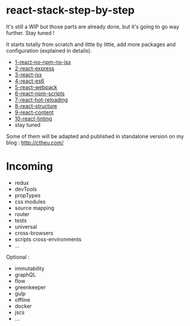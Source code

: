 # react-stack-step-by-step

It's still a WIP but those parts are already done, but it's going to go way further. Stay tuned !

It starts totally from scratch and little by little, add more packages and configuration (explained in details).

- [1-react-no-npm-no-jsx](https://github.com/chtefi/react-stack-step-by-step/tree/1-react-no-npm-no-jsx)
- [2-react-express](https://github.com/chtefi/react-stack-step-by-step/tree/2-react-express)
- [3-react-jsx](https://github.com/chtefi/react-stack-step-by-step/tree/3-react-jsx)
- [4-react-es6](https://github.com/chtefi/react-stack-step-by-step/tree/4-react-es6)
- [5-react-webpack](https://github.com/chtefi/react-stack-step-by-step/tree/5-react-webpack)
- [6-react-npm-scripts](https://github.com/chtefi/react-stack-step-by-step/tree/6-react-npm-scripts)
- [7-react-hot-reloading](https://github.com/chtefi/react-stack-step-by-step/tree/7-react-hot-reloading)
- [8-react-structure](https://github.com/chtefi/react-stack-step-by-step/tree/8-react-structure)
- [9-react-content](https://github.com/chtefi/react-stack-step-by-step/tree/9-react-content)
- [10-react-linting](https://github.com/chtefi/react-stack-step-by-step/tree/10-react-linting)
- stay tuned

Some of them will be adapted and published in standalone version on my blog : http://ctheu.com/

# Incoming

- redux
- devTools
- propTypes
- css modules
- source mapping
- router
- tests
- universal
- cross-browsers
- scripts cross-environments
- ...

Optional :
- immutability
- graphQL
- flow
- greenkeeper
- gulp
- offline
- docker
- jscs
- ...
